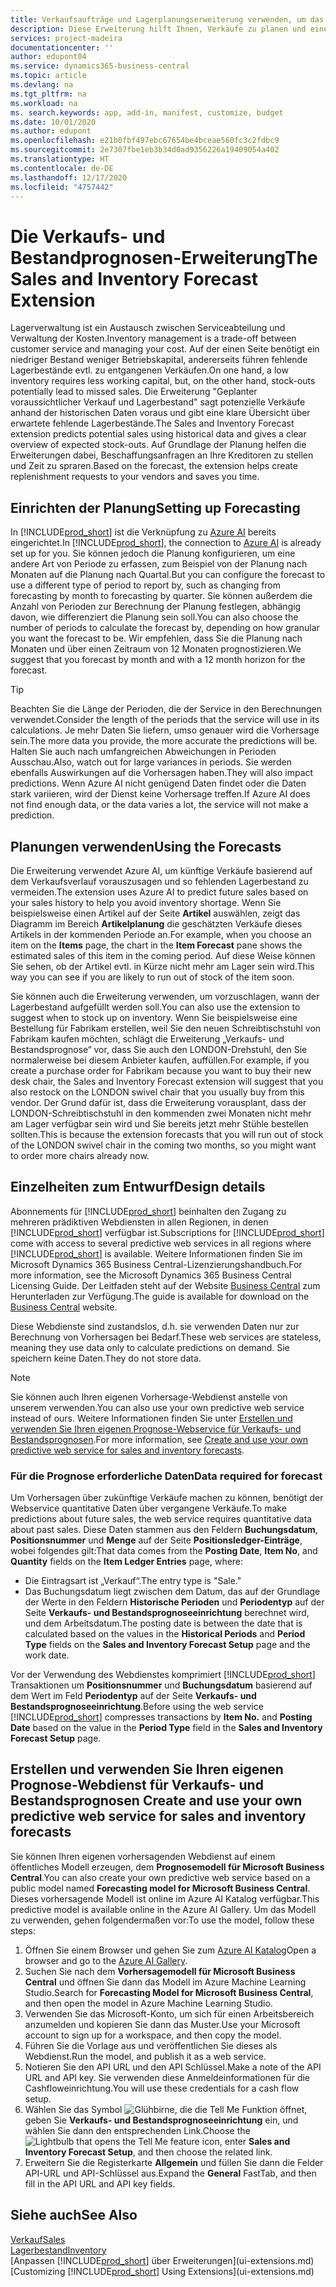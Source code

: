 ```yaml
---
title: Verkaufsaufträge und Lagerplanungserweiterung verwenden, um das Lager zu verwalten | Microsoft Docs
description: Diese Erweiterung hilft Ihnen, Verkäufe zu planen und eine klare Übersicht über erwartete fehlende Lagerbestände zu erhalten und hilft Ihnen sogar dabei, Lagerauffüllungsanfragen an Verkäufer zu stellen.
services: project-madeira
documentationcenter: ''
author: edupont04
ms.service: dynamics365-business-central
ms.topic: article
ms.devlang: na
ms.tgt_pltfrm: na
ms.workload: na
ms. search.keywords: app, add-in, manifest, customize, budget
ms.date: 10/01/2020
ms.author: edupont
ms.openlocfilehash: e21b0fbf497ebc67654be4bceae560fc3c2fdbc9
ms.sourcegitcommit: 2e7307fbe1eb3b34d0ad9356226a19409054a402
ms.translationtype: HT
ms.contentlocale: de-DE
ms.lasthandoff: 12/17/2020
ms.locfileid: "4757442"
---
```

# <a name="the-sales-and-inventory-forecast-extension"></a><span data-ttu-id="9d194-103">Die Verkaufs- und Bestandprognosen-Erweiterung</span><span class="sxs-lookup"><span data-stu-id="9d194-103">The Sales and Inventory Forecast Extension</span></span>
<span data-ttu-id="9d194-104">Lagerverwaltung ist ein Austausch zwischen Serviceabteilung und Verwaltung der Kosten.</span><span class="sxs-lookup"><span data-stu-id="9d194-104">Inventory management is a trade-off between customer service and managing your cost.</span></span> <span data-ttu-id="9d194-105">Auf der einen Seite benötigt ein niedriger Bestand weniger Betriebskapital, andererseits führen fehlende Lagerbestände evtl. zu entgangenen Verkäufen.</span><span class="sxs-lookup"><span data-stu-id="9d194-105">On one hand, a low inventory requires less working capital, but, on the other hand, stock-outs potentially lead to missed sales.</span></span> <span data-ttu-id="9d194-106">Die Erweiterung "Geplanter voraussichtlicher Verkauf und Lagerbestand" sagt potenzielle Verkäufe anhand der historischen Daten voraus und gibt eine klare Übersicht über erwartete fehlende Lagerbestände.</span><span class="sxs-lookup"><span data-stu-id="9d194-106">The Sales and Inventory Forecast extension predicts potential sales using historical data and gives a clear overview of expected stock-outs.</span></span> <span data-ttu-id="9d194-107">Auf Grundlage der Planung helfen die Erweiterungen dabei, Beschaffungsanfragen an Ihre Kreditoren zu stellen und Zeit zu spraren.</span><span class="sxs-lookup"><span data-stu-id="9d194-107">Based on the forecast, the extension helps create replenishment requests to your vendors and saves you time.</span></span>  

## <a name="setting-up-forecasting"></a><span data-ttu-id="9d194-108">Einrichten der Planung</span><span class="sxs-lookup"><span data-stu-id="9d194-108">Setting up Forecasting</span></span>
<span data-ttu-id="9d194-109">In [!INCLUDE[prod_short](includes/prod_short.md)] ist die Verknüpfung zu [Azure AI](https://azure.microsoft.com/overview/ai-platform/) bereits eingerichtet.</span><span class="sxs-lookup"><span data-stu-id="9d194-109">In [!INCLUDE[prod_short](includes/prod_short.md)], the connection to [Azure AI](https://azure.microsoft.com/overview/ai-platform/) is already set up for you.</span></span> <span data-ttu-id="9d194-110">Sie können jedoch die Planung konfigurieren, um eine andere Art von Periode zu erfassen, zum Beispiel von der Planung nach Monaten auf die Planung nach Quartal.</span><span class="sxs-lookup"><span data-stu-id="9d194-110">But you can configure the forecast to use a different type of period to report by, such as changing from forecasting by month to forecasting by quarter.</span></span> <span data-ttu-id="9d194-111">Sie können außerdem die Anzahl von Perioden zur Berechnung der Planung festlegen, abhängig davon, wie differenziert die Planung sein soll.</span><span class="sxs-lookup"><span data-stu-id="9d194-111">You can also choose the number of periods to calculate the forecast by, depending on how granular you want the forecast to be.</span></span> <span data-ttu-id="9d194-112">Wir empfehlen, dass Sie die Planung nach Monaten und über einen Zeitraum von 12 Monaten prognostizieren.</span><span class="sxs-lookup"><span data-stu-id="9d194-112">We suggest that you forecast by month and with a 12 month horizon for the forecast.</span></span> 

> [!TIP]  
>   <span data-ttu-id="9d194-113">Beachten Sie die Länge der Perioden, die der Service in den Berechnungen verwendet.</span><span class="sxs-lookup"><span data-stu-id="9d194-113">Consider the length of the periods that the service will use in its calculations.</span></span> <span data-ttu-id="9d194-114">Je mehr Daten Sie liefern, umso genauer wird die Vorhersage sein.</span><span class="sxs-lookup"><span data-stu-id="9d194-114">The more data you provide, the more accurate the predictions will be.</span></span> <span data-ttu-id="9d194-115">Halten Sie auch nach umfangreichen Abweichungen in Perioden Ausschau.</span><span class="sxs-lookup"><span data-stu-id="9d194-115">Also, watch out for large variances in periods.</span></span> <span data-ttu-id="9d194-116">Sie werden ebenfalls Auswirkungen auf die Vorhersagen haben.</span><span class="sxs-lookup"><span data-stu-id="9d194-116">They will also impact predictions.</span></span> <span data-ttu-id="9d194-117">Wenn Azure AI nicht genügend Daten findet oder die Daten stark variieren, wird der Dienst keine Vorhersage treffen.</span><span class="sxs-lookup"><span data-stu-id="9d194-117">If Azure AI does not find enough data, or the data varies a lot, the service will not make a prediction.</span></span>

## <a name="using-the-forecasts"></a><span data-ttu-id="9d194-118">Planungen verwenden</span><span class="sxs-lookup"><span data-stu-id="9d194-118">Using the Forecasts</span></span>
<span data-ttu-id="9d194-119">Die Erweiterung verwendet Azure AI, um künftige Verkäufe basierend auf dem Verkaufsverlauf vorauszusagen und so fehlenden Lagerbestand zu vermeiden.</span><span class="sxs-lookup"><span data-stu-id="9d194-119">The extension uses Azure AI to predict future sales based on your sales history to help you avoid inventory shortage.</span></span> <span data-ttu-id="9d194-120">Wenn Sie beispielsweise einen Artikel auf der Seite **Artikel** auswählen, zeigt das Diagramm im Bereich **Artikelplanung** die geschätzten Verkäufe dieses Artikels in der kommenden Periode an.</span><span class="sxs-lookup"><span data-stu-id="9d194-120">For example, when you choose an item on the **Items** page, the chart in the **Item Forecast** pane shows the estimated sales of this item in the coming period.</span></span> <span data-ttu-id="9d194-121">Auf diese Weise können Sie sehen, ob der Artikel evtl. in Kürze nicht mehr am Lager sein wird.</span><span class="sxs-lookup"><span data-stu-id="9d194-121">This way you can see if you are likely to run out of stock of the item soon.</span></span>  

<span data-ttu-id="9d194-122">Sie können auch die Erweiterung verwenden, um vorzuschlagen, wann der Lagerbestand aufgefüllt werden soll.</span><span class="sxs-lookup"><span data-stu-id="9d194-122">You can also use the extension to suggest when to stock up on inventory.</span></span> <span data-ttu-id="9d194-123">Wenn Sie beispielsweise eine Bestellung für Fabrikam erstellen, weil Sie den neuen Schreibtischstuhl von Fabrikam kaufen möchten, schlägt die Erweiterung „Verkaufs- und Bestandsprognose“ vor, dass Sie auch den LONDON-Drehstuhl, den Sie normalerweise bei diesem Anbieter kaufen, auffüllen.</span><span class="sxs-lookup"><span data-stu-id="9d194-123">For example, if you create a purchase order for Fabrikam because you want to buy their new desk chair, the Sales and Inventory Forecast extension will suggest that you also restock on the LONDON swivel chair that you usually buy from this vendor.</span></span> <span data-ttu-id="9d194-124">Der Grund dafür ist, dass die Erweiterung vorausplant, dass der LONDON-Schreibtischstuhl in den kommenden zwei Monaten nicht mehr am Lager verfügbar sein wird und Sie bereits jetzt mehr Stühle bestellen sollten.</span><span class="sxs-lookup"><span data-stu-id="9d194-124">This is because the extension forecasts that you will run out of stock of the LONDON swivel chair in the coming two months, so you might want to order more chairs already now.</span></span>  

## <a name="design-details"></a><span data-ttu-id="9d194-125">Einzelheiten zum Entwurf</span><span class="sxs-lookup"><span data-stu-id="9d194-125">Design details</span></span>
<span data-ttu-id="9d194-126">Abonnements für [!INCLUDE[prod_short](includes/prod_short.md)] beinhalten den Zugang zu mehreren prädiktiven Webdiensten in allen Regionen, in denen [!INCLUDE[prod_short](includes/prod_short.md)] verfügbar ist.</span><span class="sxs-lookup"><span data-stu-id="9d194-126">Subscriptions for [!INCLUDE[prod_short](includes/prod_short.md)] come with access to several predictive web services in all regions where [!INCLUDE[prod_short](includes/prod_short.md)] is available.</span></span> <span data-ttu-id="9d194-127">Weitere Informationen finden Sie im Microsoft Dynamics 365 Business Central-Lizenzierungshandbuch.</span><span class="sxs-lookup"><span data-stu-id="9d194-127">For more information, see the Microsoft Dynamics 365 Business Central Licensing Guide.</span></span> <span data-ttu-id="9d194-128">Der Leitfaden steht auf der Website [Business Central](https://dynamics.microsoft.com/en-us/business-central/overview/) zum Herunterladen zur Verfügung.</span><span class="sxs-lookup"><span data-stu-id="9d194-128">The guide is available for download on the [Business Central](https://dynamics.microsoft.com/en-us/business-central/overview/) website.</span></span> 

<span data-ttu-id="9d194-129">Diese Webdienste sind zustandslos, d.h. sie verwenden Daten nur zur Berechnung von Vorhersagen bei Bedarf.</span><span class="sxs-lookup"><span data-stu-id="9d194-129">These web services are stateless, meaning they use data only to calculate predictions on demand.</span></span> <span data-ttu-id="9d194-130">Sie speichern keine Daten.</span><span class="sxs-lookup"><span data-stu-id="9d194-130">They do not store data.</span></span>

> [!NOTE]  
>   <span data-ttu-id="9d194-131">Sie können auch Ihren eigenen Vorhersage-Webdienst anstelle von unserem verwenden.</span><span class="sxs-lookup"><span data-stu-id="9d194-131">You can also use your own predictive web service instead of ours.</span></span> <span data-ttu-id="9d194-132">Weitere Informationen finden Sie unter [Erstellen und verwenden Sie Ihren eigenen Prognose-Webservice für Verkaufs- und Bestandsprognosen](#AnchorText).</span><span class="sxs-lookup"><span data-stu-id="9d194-132">For more information, see [Create and use your own predictive web service for sales and inventory forecasts](#AnchorText).</span></span> 

### <a name="data-required-for-forecast"></a><span data-ttu-id="9d194-133">Für die Prognose erforderliche Daten</span><span class="sxs-lookup"><span data-stu-id="9d194-133">Data required for forecast</span></span>
<span data-ttu-id="9d194-134">Um Vorhersagen über zukünftige Verkäufe machen zu können, benötigt der Webservice quantitative Daten über vergangene Verkäufe.</span><span class="sxs-lookup"><span data-stu-id="9d194-134">To make predictions about future sales, the web service requires quantitative data about past sales.</span></span> <span data-ttu-id="9d194-135">Diese Daten stammen aus den Feldern **Buchungsdatum**, **Positionsnummer** und **Menge** auf der Seite **Positionsledger-Einträge**, wobei folgendes gilt:</span><span class="sxs-lookup"><span data-stu-id="9d194-135">That data comes from the **Posting Date**, **Item No**, and **Quantity** fields on the **Item Ledger Entries** page, where:</span></span>
-    <span data-ttu-id="9d194-136">Die Eintragsart ist „Verkauf“.</span><span class="sxs-lookup"><span data-stu-id="9d194-136">The entry type is "Sale."</span></span>
- <span data-ttu-id="9d194-137">Das Buchungsdatum liegt zwischen dem Datum, das auf der Grundlage der Werte in den Feldern **Historische Perioden** und **Periodentyp** auf der Seite **Verkaufs- und Bestandsprognoseeinrichtung** berechnet wird, und dem Arbeitsdatum.</span><span class="sxs-lookup"><span data-stu-id="9d194-137">The posting date is between the date that is calculated based on the values in the **Historical Periods** and **Period Type** fields on the **Sales and Inventory Forecast Setup** page and the work date.</span></span>

<span data-ttu-id="9d194-138">Vor der Verwendung des Webdienstes komprimiert [!INCLUDE[prod_short](includes/prod_short.md)] Transaktionen um **Positionsnummer** und **Buchungsdatum** basierend auf dem Wert im Feld **Periodentyp** auf der Seite **Verkaufs- und Bestandsprognoseeinrichtung**.</span><span class="sxs-lookup"><span data-stu-id="9d194-138">Before using the web service [!INCLUDE[prod_short](includes/prod_short.md)] compresses transactions by **Item No.** and **Posting Date** based on the value in the **Period Type** field in the **Sales and Inventory Forecast Setup** page.</span></span>

## <a name="create-and-use-your-own-predictive-web-service-for-sales-and-inventory-forecasts"></a><span data-ttu-id="9d194-139"><a name="AnchorText"> </a>Erstellen und verwenden Sie Ihren eigenen Prognose-Webdienst für Verkaufs- und Bestandsprognosen</span><span class="sxs-lookup"><span data-stu-id="9d194-139"><a name="AnchorText"> </a>Create and use your own predictive web service for sales and inventory forecasts</span></span>
<span data-ttu-id="9d194-140">Sie können Ihren eigenen vorhersagenden Webdienst auf einem öffentliches Modell erzeugen, dem **Prognosemodell für Microsoft Business Central**.</span><span class="sxs-lookup"><span data-stu-id="9d194-140">You can also create your own predictive web service based on a public model named **Forecasting model for Microsoft Business Central**.</span></span> <span data-ttu-id="9d194-141">Dieses vorhersagende Modell ist online im Azure AI Katalog verfügbar.</span><span class="sxs-lookup"><span data-stu-id="9d194-141">This predictive model is available online in the Azure AI Gallery.</span></span> <span data-ttu-id="9d194-142">Um das Modell zu verwenden, gehen folgendermaßen vor:</span><span class="sxs-lookup"><span data-stu-id="9d194-142">To use the model, follow these steps:</span></span>  

1. <span data-ttu-id="9d194-143">Öffnen Sie einem Browser und gehen Sie zum [Azure AI Katalog](https://go.microsoft.com/fwlink/?linkid=828352)</span><span class="sxs-lookup"><span data-stu-id="9d194-143">Open a browser and go to the [Azure AI Gallery](https://go.microsoft.com/fwlink/?linkid=828352).</span></span>  
2. <span data-ttu-id="9d194-144">Suchen Sie nach dem **Vorhersagemodell für Microsoft Business Central** und öffnen Sie dann das Modell im Azure Machine Learning Studio.</span><span class="sxs-lookup"><span data-stu-id="9d194-144">Search for **Forecasting Model for Microsoft Business Central**, and then open the model in Azure Machine Learning Studio.</span></span>  
3. <span data-ttu-id="9d194-145">Verwenden Sie das Microsoft-Konto, um sich für einen Arbeitsbereich anzumelden und kopieren Sie dann das Muster.</span><span class="sxs-lookup"><span data-stu-id="9d194-145">Use your Microsoft account to sign up for a workspace, and then copy the model.</span></span>  
4. <span data-ttu-id="9d194-146">Führen Sie die Vorlage aus und veröffentlichen Sie dieses als Webdienst.</span><span class="sxs-lookup"><span data-stu-id="9d194-146">Run the model, and publish it as a web service.</span></span>  
5. <span data-ttu-id="9d194-147">Notieren Sie den API URL und den API Schlüssel.</span><span class="sxs-lookup"><span data-stu-id="9d194-147">Make a note of the API URL and API key.</span></span> <span data-ttu-id="9d194-148">Sie verwenden diese Anmeldeinformationen für die Cashfloweinrichtung.</span><span class="sxs-lookup"><span data-stu-id="9d194-148">You will use these credentials for a cash flow setup.</span></span>  
6. <span data-ttu-id="9d194-149">Wählen Sie das Symbol ![Glühbirne, die die Tell Me Funktion öffnet](media/ui-search/search_small.png "Was möchten Sie tun?"), geben Sie **Verkaufs- und Bestandsprognoseeinrichtung** ein, und wählen Sie dann den entsprechenden Link.</span><span class="sxs-lookup"><span data-stu-id="9d194-149">Choose the ![Lightbulb that opens the Tell Me feature](media/ui-search/search_small.png "Tell me what you want to do") icon, enter **Sales and Inventory Forecast Setup**, and then choose the related link.</span></span>  
7. <span data-ttu-id="9d194-150">Erweitern Sie die Registerkarte **Allgemein** und füllen Sie dann die Felder API-URL und API-Schlüssel aus.</span><span class="sxs-lookup"><span data-stu-id="9d194-150">Expand the **General** FastTab, and then fill in the API URL and API key fields.</span></span>  


## <a name="see-also"></a><span data-ttu-id="9d194-151">Siehe auch</span><span class="sxs-lookup"><span data-stu-id="9d194-151">See Also</span></span>
[<span data-ttu-id="9d194-152">Verkauf</span><span class="sxs-lookup"><span data-stu-id="9d194-152">Sales</span></span>](sales-manage-sales.md)  
[<span data-ttu-id="9d194-153">Lagerbestand</span><span class="sxs-lookup"><span data-stu-id="9d194-153">Inventory</span></span>](inventory-manage-inventory.md)  
<span data-ttu-id="9d194-154">[Anpassen [!INCLUDE[prod_short](includes/prod_short.md)] über Erweiterungen](ui-extensions.md)</span><span class="sxs-lookup"><span data-stu-id="9d194-154">[Customizing [!INCLUDE[prod_short](includes/prod_short.md)] Using Extensions](ui-extensions.md)</span></span>  
